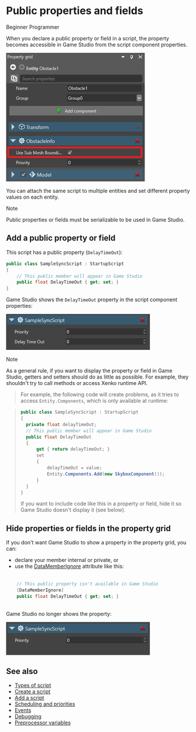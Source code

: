 # Public properties and fields

<span class="label label-doc-level">Beginner</span>
<span class="label label-doc-audience">Programmer</span>

When you declare a public property or field in a script, the property becomes accessible in Game Studio from the script component properties.

![Property in Game Studio](media/property-shown-in-game-studio.png)

You can attach the same script to multiple entities and set different property values on each entity.

> [!Note] 
> Public properties or fields must be serializable to be used in Game Studio. 

## Add a public property or field

This script has a public property (`DelayTimeOut`):

```cs
public class SampleSyncScript : StartupScript
{
	// This public member will appear in Game Studio
	public float DelayTimeOut { get; set; }
}
```

Game Studio shows the `DelayTimeOut` property in the script component properties:

![Public property appears in the property grid](media/scripts-in-xenko-change-value-public-property.png)

>[!Note]
>As a general rule, if you want to display the property or field in Game Studio, getters and setters should do as little as possible. For example, they shouldn't try to call methods or access Xenko runtime API.

>For example, the following code will create problems, as it tries to access `Entity.Components`, which is only available at runtime:

>```cs
>public class SampleSyncScript : StartupScript
>{
>	private float delayTimeOut;
>	// This public member will appear in Game Studio
>	public float DelayTimeOut
>	{
>		get { return delayTimeOut; }
>		set
>		{ 
>			delayTimeOut = value;
>			Entity.Components.Add(new SkyboxComponent());
>		}
>	}
>}
>```
>If you want to include code like this in a property or field, hide it so Game Studio doesn't display it (see below). 

## Hide properties or fields in the property grid

If you don't want Game Studio to show a property in the property grid, you can:

* declare your member internal or private, or
* use the [DataMemberIgnore](xref:SiliconStudio.Core.DataMemberIgnoreAttribute) attribute like this:

```cs

	// This public property isn't available in Game Studio
	[DataMemberIgnore]
	public float DelayTimeOut { get; set; }
	
```

Game Studio no longer shows the property:

![Public property been hidden with ```[DataMemberIgnore]```](media/scripts-in-xenko-public-property-with-datamemberignore.png)

## See also

* [Types of script](types-of-script.md)
* [Create a script](create-a-script.md)
* [Add a script](add-a-script.md)
* [Scheduling and priorities](scheduling-and-priorities.md)
* [Events](events.md)
* [Debugging](debugging.md)
* [Preprocessor variables](preprocessor-variables.md)